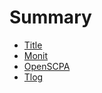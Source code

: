 # Summary

* [Title](README.md)  
* [Monit](monit/index.md)  
* [OpenSCPA](openscap/index.md)  
* [Tlog](tlog/index.md)  
